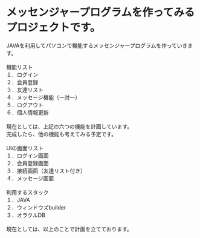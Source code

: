 <h1>メッセンジャープログラムを作ってみるプロジェクトです。</h1>

<p>JAVAを利用してパソコンで機能するメッセンジャープログラムを作っていきます。
  <br>
  <br>機能リスト
  <br>１．ログイン
  <br>２．会員登録
  <br>３．友達リスト
  <br>４．メッセージ機能（一対一）
  <br>５．ログアウト
  <br>６．個人情報更新
  <br>
  <br>現在としては、上記の六つの機能を計画しています。
  <br>完成したら、他の機能も考えてみる予定です。
  <br>
  <br>UIの画面リスト
  <br>１．ログイン画面
  <br>２．会員登録画面
  <br>３．接続画面（友達リスト付き）
  <br>４．メッセージ画面
  <br>
  <br>利用するスタック
  <br>１．JAVA
  <br>２．ウィンドウズbuilder
  <br>３．オラクルDB
  <br>
  <br>現在としては、以上のことで計画を立てております。
  
  
